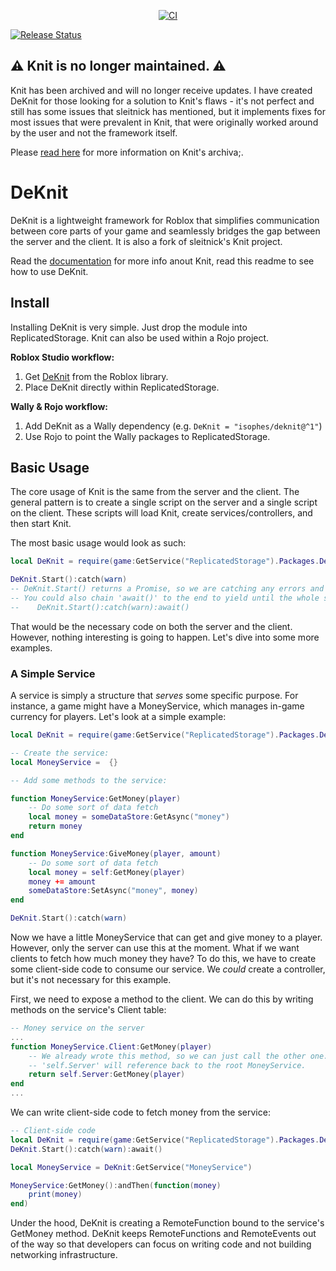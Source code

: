 
<p align="center">
  <a href="https://github.com/isophes/deknit/ci"
    ><img
      src="https://img.shields.io/github/actions/workflow/status/isophes/deknit/ci.yaml?branch=master&label=CI&style=for-the-badge"
      alt="CI"
  /></a>

  <a href="https://github.com/isophes/deknit/release"
    ><img
      src="https://img.shields.io/github/actions/workflow/status/isophes/deknit/release.yaml?branch=master&label=Release&style=for-the-badge"
      alt="Release Status"
  /></a>
</p>

## :warning: Knit is no longer maintained. :warning:

Knit has been archived and will no longer receive updates. I have created DeKnit for those looking for a solution to Knit's flaws - it's not perfect and still has some issues that sleitnick has mentioned, but it implements fixes for most issues that were prevalent in Knit, that were originally worked around by the user and not the framework itself.

Please [read here](/ARCHIVAL.md) for more information on Knit's archiva;.

# DeKnit

DeKnit is a lightweight framework for Roblox that simplifies communication between core parts of your game and seamlessly bridges the gap between the server and the client. It is also a fork of sleitnick's Knit project. 

Read the [documentation](https://sleitnick.github.io/Knit/) for more info anout Knit, read this readme to see how to use DeKnit.

## Install

Installing DeKnit is very simple. Just drop the module into ReplicatedStorage. Knit can also be used within a Rojo project.

**Roblox Studio workflow:**

1. Get [DeKnit](https://www.roblox.com/library/18812793726/DeKnit) from the Roblox library.
1. Place DeKnit directly within ReplicatedStorage.

**Wally & Rojo workflow:**

1. Add DeKnit as a Wally dependency (e.g. `DeKnit = "isophes/deknit@^1"`)
1. Use Rojo to point the Wally packages to ReplicatedStorage.

## Basic Usage

The core usage of Knit is the same from the server and the client. The general pattern is to create a single script on the server and a single script on the client. These scripts will load Knit, create services/controllers, and then start Knit.

The most basic usage would look as such:

```lua
local DeKnit = require(game:GetService("ReplicatedStorage").Packages.DeKnit)

DeKnit.Start():catch(warn)
-- DeKnit.Start() returns a Promise, so we are catching any errors and feeding it to the built-in 'warn' function
-- You could also chain 'await()' to the end to yield until the whole sequence is completed:
--    DeKnit.Start():catch(warn):await()
```

That would be the necessary code on both the server and the client. However, nothing interesting is going to happen. Let's dive into some more examples.

### A Simple Service

A service is simply a structure that _serves_ some specific purpose. For instance, a game might have a MoneyService, which manages in-game currency for players. Let's look at a simple example:

```lua
local DeKnit = require(game:GetService("ReplicatedStorage").Packages.DeKnit)

-- Create the service:
local MoneyService =  {}

-- Add some methods to the service:

function MoneyService:GetMoney(player)
	-- Do some sort of data fetch
	local money = someDataStore:GetAsync("money")
	return money
end

function MoneyService:GiveMoney(player, amount)
	-- Do some sort of data fetch
	local money = self:GetMoney(player)
	money += amount
	someDataStore:SetAsync("money", money)
end

DeKnit.Start():catch(warn)
```

Now we have a little MoneyService that can get and give money to a player. However, only the server can use this at the moment. What if we want clients to fetch how much money they have? To do this, we have to create some client-side code to consume our service. We _could_ create a controller, but it's not necessary for this example.

First, we need to expose a method to the client. We can do this by writing methods on the service's Client table:

```lua
-- Money service on the server
...
function MoneyService.Client:GetMoney(player)
	-- We already wrote this method, so we can just call the other one.
	-- 'self.Server' will reference back to the root MoneyService.
	return self.Server:GetMoney(player)
end
...
```

We can write client-side code to fetch money from the service:

```lua
-- Client-side code
local DeKnit = require(game:GetService("ReplicatedStorage").Packages.DeKnit)
DeKnit.Start():catch(warn):await()

local MoneyService = DeKnit:GetService("MoneyService")

MoneyService:GetMoney():andThen(function(money)
	print(money)
end)
```

Under the hood, DeKnit is creating a RemoteFunction bound to the service's GetMoney method. DeKnit keeps RemoteFunctions and RemoteEvents out of the way so that developers can focus on writing code and not building networking infrastructure.
